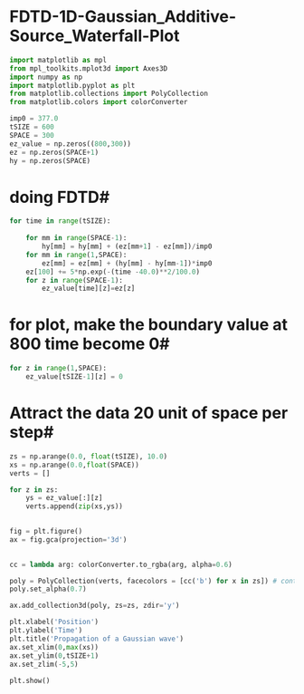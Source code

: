 # FDTD-1D-Gaussian_Additive-Source_Waterfall-Plot
```python
import matplotlib as mpl
from mpl_toolkits.mplot3d import Axes3D
import numpy as np
import matplotlib.pyplot as plt
from matplotlib.collections import PolyCollection
from matplotlib.colors import colorConverter
```
```python
imp0 = 377.0
tSIZE = 600
SPACE = 300
ez_value = np.zeros((800,300))
ez = np.zeros(SPACE+1)
hy = np.zeros(SPACE)
```

# doing FDTD#

```python
for time in range(tSIZE):
    
    for mm in range(SPACE-1):
        hy[mm] = hy[mm] + (ez[mm+1] - ez[mm])/imp0
    for mm in range(1,SPACE):
        ez[mm] = ez[mm] + (hy[mm] - hy[mm-1])*imp0
    ez[100] += 5*np.exp(-(time -40.0)**2/100.0)
    for z in range(SPACE-1):
        ez_value[time][z]=ez[z]    
  ```  

    
# for plot, make the boundary value at 800 time become 0#
```python
for z in range(1,SPACE): 
    ez_value[tSIZE-1][z] = 0
```
# Attract the data 20 unit of space per step# 
```python
zs = np.arange(0.0, float(tSIZE), 10.0)
xs = np.arange(0.0,float(SPACE))  
verts = []

for z in zs:
    ys = ez_value[:][z]
    verts.append(zip(xs,ys))

        
fig = plt.figure()
ax = fig.gca(projection='3d')

    
cc = lambda arg: colorConverter.to_rgba(arg, alpha=0.6)

poly = PolyCollection(verts, facecolors = [cc('b') for x in zs]) # control the color of each set
poly.set_alpha(0.7)

ax.add_collection3d(poly, zs=zs, zdir='y')

plt.xlabel('Position')
plt.ylabel('Time')
plt.title('Propagation of a Gaussian wave')
ax.set_xlim(0,max(xs))
ax.set_ylim(0,tSIZE+1)
ax.set_zlim(-5,5)
                      
plt.show()
```
